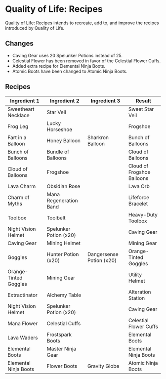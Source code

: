 # Quality of Life: Recipes
Quality of Life: Recipes intends to recreate, add to, and improve the recipes introduced by Quality of Life.

## Changes
* Caving Gear uses 20 Spelunker Potions instead of 25.
* Celestial Flower has been removed in favor of the Celestial Flower Cuffs.
* Added extra recipe for Elemental Ninja Boots.
* Atomic Boots have been changed to Atomic Ninja Boots.

## Recipes
| Ingredient 1 | Ingredient 2 | Ingredient 3 | Result |
| ------------ | ------------ | ------------ | ------ |
| Sweetheart Necklace | Star Veil | | Sweet Star Veil |
| Frog Leg | Lucky Horseshoe | | Frogshoe |
| Fart in a Balloon | Honey Balloon | Sharkron Balloon | Bunch of Balloons |
| Bunch of Balloons | Bundle of Balloons | | Cloud of Balloons |
| Cloud of Balloons | Frogshoe | | Cloud of Frogshoe Balloons |
| Lava Charm | Obsidian Rose | | Lava Orb |
| Charm of Myths | Mana Regeneration Band | | Lifeforce Bracelet |
| Toolbox | Toolbelt | | Heavy-Duty Toolbox |
| Night Vision Helmet | Spelunker Potion (x20) | | Caving Gear |
| Caving Gear | Mining Helmet | | Mining Gear |
| Goggles | Hunter Potion (x20) | Dangersense Potion (x20) | Orange-Tinted Goggles |
| Orange-Tinted Goggles | Mining Gear | | Utility Helmet |
| Extractinator | Alchemy Table | | Alteration Station |
| Night Vision Helmet | Spelunker Potion (x20) | | Caving Gear |
| Mana Flower | Celestial Cuffs | | Celestial Flower Cuffs |
| Lava Waders | Frostspark Boots | | Elemental Boots |
| Elemental Boots | Master Ninja Gear | | Elemental Ninja Boots |
| Elemental Ninja Boots | Flower Boots | Gravity Globe | Atomic Ninja Boots |